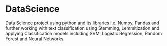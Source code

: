# DataScience
Data Science project using python and its libraries i.e. Numpy, Pandas and further working with text classification using Stemming, Lemmitization and applying Classification models including SVM, Logistic Regression, Random Forest and Neural Networks. 
